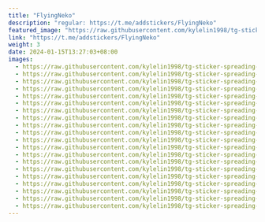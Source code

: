 ```yaml
---
title: "FlyingNeko"
description: "regular: https://t.me/addstickers/FlyingNeko"
featured_image: "https://raw.githubusercontent.com/kylelin1998/tg-sticker-spreading-worldwide-images/main/img/80ea7ff5-6a3a-45c3-824c-a3ef589b31e7.jpg"
link: "https://t.me/addstickers/FlyingNeko"
weight: 3
date: 2024-01-15T13:27:03+08:00
images:
  - https://raw.githubusercontent.com/kylelin1998/tg-sticker-spreading-worldwide-images/main/img/80ea7ff5-6a3a-45c3-824c-a3ef589b31e7.jpg
  - https://raw.githubusercontent.com/kylelin1998/tg-sticker-spreading-worldwide-images/main/img/da0671f5-552e-4934-a9b0-bd039d974103.jpg
  - https://raw.githubusercontent.com/kylelin1998/tg-sticker-spreading-worldwide-images/main/img/a2f9ebee-61d3-41f3-acd0-c4e9f77d1005.jpg
  - https://raw.githubusercontent.com/kylelin1998/tg-sticker-spreading-worldwide-images/main/img/4097608e-d6a8-41ed-b369-2c82dd72cf0f.jpg
  - https://raw.githubusercontent.com/kylelin1998/tg-sticker-spreading-worldwide-images/main/img/bfdf02bd-9e9c-4586-9089-0fba16d146e4.jpg
  - https://raw.githubusercontent.com/kylelin1998/tg-sticker-spreading-worldwide-images/main/img/96338f3a-f9a3-4301-97df-b10e9164c5c9.jpg
  - https://raw.githubusercontent.com/kylelin1998/tg-sticker-spreading-worldwide-images/main/img/a53cf692-277b-4a2d-b0d2-5cb5c3984548.jpg
  - https://raw.githubusercontent.com/kylelin1998/tg-sticker-spreading-worldwide-images/main/img/d6cf0b5a-e830-4193-8043-151b227484c6.jpg
  - https://raw.githubusercontent.com/kylelin1998/tg-sticker-spreading-worldwide-images/main/img/b5efd013-53e1-4eca-9d51-5199f2d0c578.jpg
  - https://raw.githubusercontent.com/kylelin1998/tg-sticker-spreading-worldwide-images/main/img/ae3aa051-1d97-4447-b219-f16530db9901.jpg
  - https://raw.githubusercontent.com/kylelin1998/tg-sticker-spreading-worldwide-images/main/img/7fc4521f-e8db-4a66-9b81-914178b1265e.jpg
  - https://raw.githubusercontent.com/kylelin1998/tg-sticker-spreading-worldwide-images/main/img/a5c05220-d863-4342-8769-52589413716c.jpg
  - https://raw.githubusercontent.com/kylelin1998/tg-sticker-spreading-worldwide-images/main/img/67276239-2168-47eb-9cfe-bec05ee0d55d.jpg
  - https://raw.githubusercontent.com/kylelin1998/tg-sticker-spreading-worldwide-images/main/img/cef2cf51-c643-4588-a10c-134237e3674f.jpg
  - https://raw.githubusercontent.com/kylelin1998/tg-sticker-spreading-worldwide-images/main/img/38c3c444-b05c-44c6-8377-de181a92f5e7.jpg
  - https://raw.githubusercontent.com/kylelin1998/tg-sticker-spreading-worldwide-images/main/img/18771e13-0db0-4e53-bb46-fadbfe9f5287.jpg
  - https://raw.githubusercontent.com/kylelin1998/tg-sticker-spreading-worldwide-images/main/img/d9bcb904-4b57-40a6-8205-86d8107c1337.jpg
  - https://raw.githubusercontent.com/kylelin1998/tg-sticker-spreading-worldwide-images/main/img/5f1f9146-50d5-40ec-9e58-cf685cae9a23.jpg
  - https://raw.githubusercontent.com/kylelin1998/tg-sticker-spreading-worldwide-images/main/img/30802fbc-44e2-485c-9ca2-d8a6550371a7.jpg
  - https://raw.githubusercontent.com/kylelin1998/tg-sticker-spreading-worldwide-images/main/img/72574f89-41f2-4639-9303-343710bec60e.jpg
---
```


